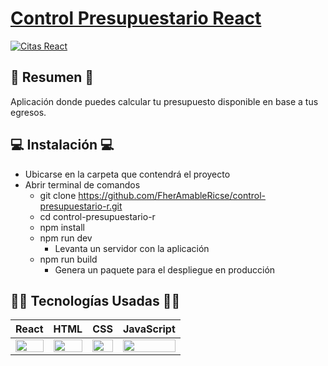 # [Control Presupuestario React](https://control-presupuestario-r.netlify.app) 

[![Citas React](https://i.postimg.cc/jSc9TDhn/control-presupuestario.png)](https://control-presupuestario-r.netlify.app)

## 📜 Resumen 📜
Aplicación donde puedes calcular tu presupuesto disponible en base a tus egresos.
## 💻 Instalación 💻
- Ubicarse en la carpeta que contendrá el proyecto
- Abrir terminal de comandos
  - git clone https://github.com/FherAmableRicse/control-presupuestario-r.git
  - cd control-presupuestario-r
  - npm install
  - npm run dev
    - Levanta un servidor con la aplicación
  - npm run build
    - Genera un paquete para el despliegue en producción

## 👨‍💻 Tecnologías Usadas 👨‍💻
<table>
  <thead>
    <tr>
      <th>React</th>
      <th>HTML</th>
      <th>CSS</th>
      <th>JavaScript</th>
    </tr>
  </thead>
  <tbody>
    <tr>
      <td>
        <img src="https://upload.wikimedia.org/wikipedia/commons/thumb/a/a7/React-icon.svg/1280px-React-icon.svg.png" width="100%" />
      </td>
      <td>
        <img src="https://i.postimg.cc/rF6WrLjr/html.png" width="100%" />
      </td>
      <td>
        <img src="https://i.postimg.cc/mgSDG9F2/css.png" width="100%" />
      </td>
      <td>
        <img
          src="https://upload.wikimedia.org/wikipedia/commons/thumb/9/99/Unofficial_JavaScript_logo_2.svg/1200px-Unofficial_JavaScript_logo_2.svg.png" width="100%" />
      </td>
    </tr>
  </tbody>
</table>